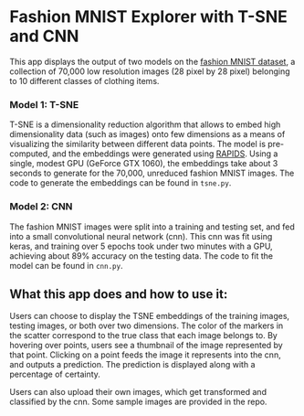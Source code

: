 # Fashion MNIST Explorer with T-SNE and CNN

This app displays the output of two models on the [fashion MNIST dataset](https://github.com/zalandoresearch/fashion-mnist), a collection of 70,000 low resolution images (28 pixel by 28 pixel) belonging to 10 different classes of clothing items.

### Model 1: T-SNE

T-SNE is a dimensionality reduction algorithm that allows to embed high dimensionality data (such as images) onto few dimensions as a means of visualizing the similarity between different data points. The model is pre-computed, and the embeddings were generated using [RAPIDS](https://rapids.ai/about.html). Using a single, modest GPU (GeForce GTX 1060), the embeddings take about 3 seconds to generate for the 70,000, unreduced fashion MNIST images. The code to generate the embeddings can be found in `tsne.py`.

### Model 2: CNN
The fashion MNIST images were split into a training and testing set, and fed into a small convolutional neural network (cnn). This cnn was fit using keras, and training over 5 epochs took under two minutes with a GPU, achieving about 89% accuracy on the testing data. The code to fit the model can be found in `cnn.py`.

## What this app does and how to use it:

Users can choose to display the TSNE embeddings of the training images, testing images, or both over two dimensions. The color of the markers in the scatter correspond to the true class that each image belongs to. By hovering over points, users see a thumbnail of the image represented by that point. Clicking on a point feeds the image it represents into the cnn, and outputs a prediction. The prediction is displayed along with a percentage of certainty.

Users can also upload their own images, which get transformed and classified by the cnn. Some sample images are provided in the repo.
